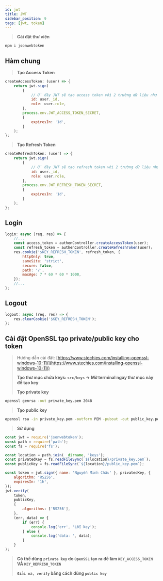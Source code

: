 ```yaml
---
id: jwt
title: JWT
sidebar_position: 9
tags: [jwt, token]
---
```


> **Cài đặt thư viện**

```bash
npm i jsonwebtoken
```

## Hàm chung

> **Tạo Access Token**

```js
createAccessToken: (user) => {
    return jwt.sign(
        {
            // Ở đây JWT sẽ tạo access token với 2 trường dữ liệu như bên dưới
            id: user._id,
            role: user.role,
        },
        process.env.JWT_ACCESS_TOKEN_SECRET,
        {
            expiresIn: '1d',
        }
    );
};
```

> **Tạo Refresh Token**

```js
createRefreshToken: (user) => {
    return jwt.sign(
        {
            // Ở đây JWT sẽ tạo refresh token với 2 trường dữ liệu như bên dưới
            id: user._id,
            role: user.role,
        },
        process.env.JWT_REFRESH_TOKEN_SECRET,
        {
            expiresIn: '1d',
        }
    );
};
```

## Login

```js
login: async (req, res) => {
    //...
    const access_token = authenController.createAccessToken(user);
    const refresh_token = authenController.createRefreshToken(user);
    res.cookie('$KEY_REFRESH_TOKEN', refresh_token, {
        httpOnly: true,
        sameSite: 'strict',
        secure: false,
        path: '/',
        maxAge: 7 * 60 * 60 * 1000,
    });
    //...
};
```

## Logout

```js
logout: async (req, res) => {
    res.clearCookie('$KEY_REFRESH_TOKEN');
};
```

## Cài đặt OpenSSL tạo private/public key cho token

> Hướng dẫn cài đặt: [https://www.stechies.com/installing-openssl-windows-10-11/](https://www.stechies.com/installing-openssl-windows-10-11/)
>
> **Tạo thư mục chứa keys: `src/keys` → Mở terminal ngay thư mục này để tạo key**
>
> **Tạo private key**

```bash
openssl genrsa -out private_key.pem 2048
```

> **Tạo public key**

```bash
openssl rsa -in private_key.pem -outform PEM -pubout -out public_key.pem
```

> **Sử dụng**

```js
const jwt = require('jsonwebtoken');
const path = require('path');
const fs = require('fs');

const location = path.join(__dirname, 'keys');
const privatedKey = fs.readFileSync(`${location}/private_key.pem`);
const publicKey = fs.readFileSync(`${location}/public_key.pem`);

const token = jwt.sign({ name: 'Nguyễn Minh Châu' }, privatedKey, {
    algorithm: 'RS256',
    expiresIn: '1h',
});
jwt.verify(
    token,
    publicKey,
    {
        algorithms: ['RS256'],
    },
    (err, data) => {
        if (err) {
            console.log('err', 'Lỗi key');
        } else {
            console.log('data: ', data);
        }
    }
);
```

> **Có thể dùng `private key` do `OpenSSL` tạo ra để làm `KEY_ACCESS_TOKEN` VÀ `KEY_REFRESH_TOKEN`**
>
> **`Giải mã, verify` bằng cách dùng `public key`**
